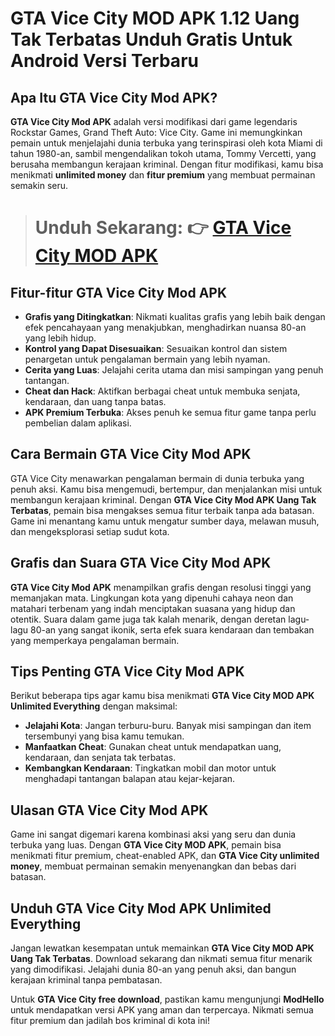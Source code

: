 # GTA Vice City MOD APK 1.12 Uang Tak Terbatas Unduh Gratis Untuk Android Versi Terbaru

## Apa Itu GTA Vice City Mod APK?

**GTA Vice City Mod APK** adalah versi modifikasi dari game legendaris Rockstar Games, Grand Theft Auto: Vice City. Game ini memungkinkan pemain untuk menjelajahi dunia terbuka yang terinspirasi oleh kota Miami di tahun 1980-an, sambil mengendalikan tokoh utama, Tommy Vercetti, yang berusaha membangun kerajaan kriminal. Dengan fitur modifikasi, kamu bisa menikmati **unlimited money** dan **fitur premium** yang membuat permainan semakin seru.

> # Unduh Sekarang: 👉 [GTA Vice City MOD APK](https://modhello.com/gta-vice-city/)

## Fitur-fitur GTA Vice City Mod APK

- **Grafis yang Ditingkatkan**: Nikmati kualitas grafis yang lebih baik dengan efek pencahayaan yang menakjubkan, menghadirkan nuansa 80-an yang lebih hidup.
- **Kontrol yang Dapat Disesuaikan**: Sesuaikan kontrol dan sistem penargetan untuk pengalaman bermain yang lebih nyaman.
- **Cerita yang Luas**: Jelajahi cerita utama dan misi sampingan yang penuh tantangan.
- **Cheat dan Hack**: Aktifkan berbagai cheat untuk membuka senjata, kendaraan, dan uang tanpa batas.
- **APK Premium Terbuka**: Akses penuh ke semua fitur game tanpa perlu pembelian dalam aplikasi.

## Cara Bermain GTA Vice City Mod APK

GTA Vice City menawarkan pengalaman bermain di dunia terbuka yang penuh aksi. Kamu bisa mengemudi, bertempur, dan menjalankan misi untuk membangun kerajaan kriminal. Dengan **GTA Vice City Mod APK Uang Tak Terbatas**, pemain bisa mengakses semua fitur terbaik tanpa ada batasan. Game ini menantang kamu untuk mengatur sumber daya, melawan musuh, dan mengeksplorasi setiap sudut kota.
## Grafis dan Suara GTA Vice City Mod APK

**GTA Vice City Mod APK** menampilkan grafis dengan resolusi tinggi yang memanjakan mata. Lingkungan kota yang dipenuhi cahaya neon dan matahari terbenam yang indah menciptakan suasana yang hidup dan otentik. Suara dalam game juga tak kalah menarik, dengan deretan lagu-lagu 80-an yang sangat ikonik, serta efek suara kendaraan dan tembakan yang memperkaya pengalaman bermain.

## Tips Penting GTA Vice City Mod APK

Berikut beberapa tips agar kamu bisa menikmati **GTA Vice City MOD APK Unlimited Everything** dengan maksimal:

- **Jelajahi Kota**: Jangan terburu-buru. Banyak misi sampingan dan item tersembunyi yang bisa kamu temukan.
- **Manfaatkan Cheat**: Gunakan cheat untuk mendapatkan uang, kendaraan, dan senjata tak terbatas.
- **Kembangkan Kendaraan**: Tingkatkan mobil dan motor untuk menghadapi tantangan balapan atau kejar-kejaran.

## Ulasan GTA Vice City Mod APK

Game ini sangat digemari karena kombinasi aksi yang seru dan dunia terbuka yang luas. Dengan **GTA Vice City MOD APK**, pemain bisa menikmati fitur premium, cheat-enabled APK, dan **GTA Vice City unlimited money**, membuat permainan semakin menyenangkan dan bebas dari batasan.

## Unduh GTA Vice City Mod APK Unlimited Everything

Jangan lewatkan kesempatan untuk memainkan **GTA Vice City MOD APK Uang Tak Terbatas**. Download sekarang dan nikmati semua fitur menarik yang dimodifikasi. Jelajahi dunia 80-an yang penuh aksi, dan bangun kerajaan kriminal tanpa pembatasan.

Untuk **GTA Vice City free download**, pastikan kamu mengunjungi **ModHello** untuk mendapatkan versi APK yang aman dan terpercaya. Nikmati semua fitur premium dan jadilah bos kriminal di kota ini!
